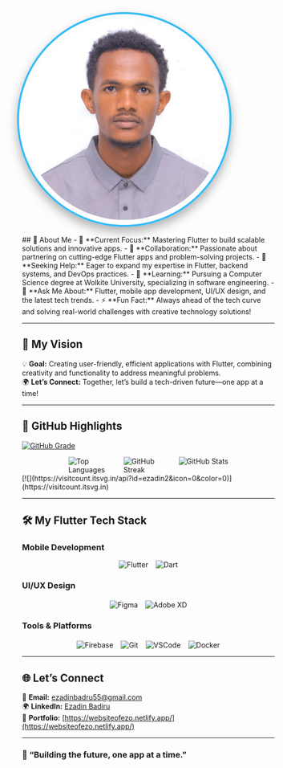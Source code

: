  <img src="https://github.com/ezadin2/imgs/blob/main/img.jpg" alt="Profile Banner" width="400" height="400" style="border-radius: 50%; border: 4px solid #36BCF7; padding: 10px; box-shadow: 0 10px 20px rgba(0, 0, 0, 0.3); transition: transform 0.5s ease, box-shadow 0.3s ease; margin-left: -10px;" 
onmouseover="this.style.transform='rotate(15deg) scale(1.1)'; this.style.boxShadow='0 15px 25px rgba(0, 0, 0, 0.4)'" 
onmouseout="this.style.transform='rotate(0deg) scale(1)'; this.style.boxShadow='0 10px 20px rgba(0, 0, 0, 0.3)'"/>

<!-- Text Animation: "Hi, I'm Ezadin!" -->
<div align="left" style="position: absolute; top: 35%; left: 10%; transform: translate(-50%, -50%); font-family: 'Poppins', sans-serif; color: #E0E0E0; text-align: left; width: 90%; white-space: nowrap; font-size: 24px; opacity: 0; animation: fadeInOut 5s ease-in-out forwards; padding-right: 20px;">
    <img src="https://readme-typing-svg.demolab.com?font=Poppins&weight=600&size=32&pause=1000&color=36BCF7&width=600&lines=Hi+%F0%9F%91%8B%2C+I'm+Ezadin!" alt="Typing SVG" style="display: inline-block;" />
</div>

<!-- Text Animation: "Flutter Developer; Tech Enthusiast" -->
<div align="left" style="position: absolute; top: 60%; left: 10%; transform: translate(-50%, -50%); font-family: 'Poppins', sans-serif; color: #E0E0E0; text-align: left; width: 90%; white-space: nowrap; font-size: 24px; opacity: 0; animation: fadeInOut 5s ease-in-out 1s forwards; padding-right: 20px;">
    <img src="https://readme-typing-svg.demolab.com?font=Poppins&weight=600&size=32&pause=1000&color=36BCF7&width=600&lines=Flutter+Developer;Tech+Enthusiast" alt="Typing SVG" style="display: inline-block;" />
</div>
## 💫 About Me  
- 🔭 **Current Focus:** Mastering Flutter to build scalable solutions and innovative apps.  
- 👯 **Collaboration:** Passionate about partnering on cutting-edge Flutter apps and problem-solving projects.  
- 🤝 **Seeking Help:** Eager to expand my expertise in Flutter, backend systems, and DevOps practices.  
- 🌱 **Learning:** Pursuing a Computer Science degree at Wolkite University, specializing in software engineering.  
- 💬 **Ask Me About:** Flutter, mobile app development, UI/UX design, and the latest tech trends.  
- ⚡ **Fun Fact:** Always ahead of the tech curve and solving real-world challenges with creative technology solutions!

---

## 🎯 My Vision  
💡 **Goal:** Creating user-friendly, efficient applications with Flutter, combining creativity and functionality to address meaningful problems.  
🌍 **Let’s Connect:** Together, let’s build a tech-driven future—one app at a time!

---

## 🌟 GitHub Highlights  
[![GitHub Grade](https://img.shields.io/badge/GitHub%20Grade-A%2B-brightgreen?style=for-the-badge)](https://github.com/ezadin2)  
<div style="display: flex; justify-content: center; gap: 10px; margin-top: 10px;">
  <img src="https://github-readme-stats.vercel.app/api/top-langs/?username=ezadin2&layout=compact&theme=radical&count_private=true" alt="Top Languages" style="max-width: 100px;" />
  <img src="https://streak-stats.demolab.com?user=ezadin2&theme=radical&hide_border=true" alt="GitHub Streak" style="max-width: 100px;" />
  <img src="https://github-readme-stats.vercel.app/api?username=ezadin2&show_icons=true&theme=radical" alt="GitHub Stats" style="max-width: 100px;" />
</div>
[![](https://visitcount.itsvg.in/api?id=ezadin2&icon=0&color=0)](https://visitcount.itsvg.in)

---

## 🛠 My Flutter Tech Stack  

### Mobile Development  
<div style="display: flex; flex-wrap: wrap; justify-content: center; gap: 15px;">
  <img src="https://img.shields.io/badge/Flutter-%2302569B.svg?style=for-the-badge&logo=Flutter&logoColor=white" alt="Flutter" />
  <img src="https://img.shields.io/badge/Dart-%230175C2.svg?style=for-the-badge&logo=dart&logoColor=white" alt="Dart" />
</div>

### UI/UX Design  
<div style="display: flex; flex-wrap: wrap; justify-content: center; gap: 15px; margin-top: 20px;">
  <img src="https://img.shields.io/badge/Figma-%23F24E1E.svg?style=for-the-badge&logo=figma&logoColor=white" alt="Figma" />
  <img src="https://img.shields.io/badge/Adobe%20XD-%23FF61F6.svg?style=for-the-badge&logo=adobe-xd&logoColor=white" alt="Adobe XD" />
</div>

### Tools & Platforms  
<div style="display: flex; flex-wrap: wrap; justify-content: center; gap: 15px; margin-top: 20px;">
  <img src="https://img.shields.io/badge/Firebase-%23FFCA28.svg?style=for-the-badge&logo=firebase&logoColor=black" alt="Firebase" />
  <img src="https://img.shields.io/badge/Git-%23F05033.svg?style=for-the-badge&logo=git&logoColor=white" alt="Git" />
  <img src="https://img.shields.io/badge/VSCode-%23007ACC.svg?style=for-the-badge&logo=visual-studio-code&logoColor=white" alt="VSCode" />
  <img src="https://img.shields.io/badge/Docker-%232496ED.svg?style=for-the-badge&logo=docker&logoColor=white" alt="Docker" />
</div>

---

## 🌐 Let’s Connect  
📧 **Email:** <a href="mailto:ezadinbadru55@gmail.com" style="color: #36BCF7; text-decoration: none;">ezadinbadru55@gmail.com</a>  
🌍 **LinkedIn:** [Ezadin Badiru](https://www.linkedin.com/in/ezadin-badiru-98b9862a6)  
🌟 **Portfolio:** [https://websiteofezo.netlify.app/](https://websiteofezo.netlify.app/)

---

### 🚀 “Building the future, one app at a time.”  
<!-- Proudly created with creativity and passion ✨ -->
